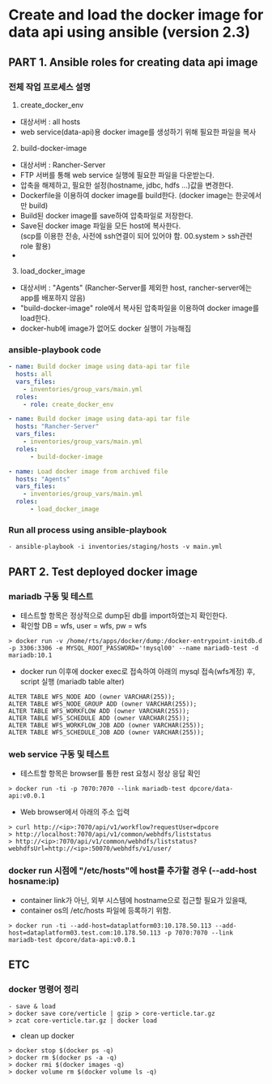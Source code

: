 # Create  and load the docker image for data api using ansible (version 2.3)

## PART 1. Ansible roles for creating data api image

### 전체 작업 프로세스 설명
1. create_docker_env
 - 대상서버 : all hosts
 - web service(data-api)용 docker image를 생성하기 위해 필요한 파일을 복사

2. build-docker-image
 - 대상서버 : Rancher-Server
 - FTP 서버를 통해 web service 실행에 필요한 파일을 다운받는다.
 - 압축을 해제하고, 필요한 설정(hostname, jdbc, hdfs ...)값을 변경한다.
 - Dockerfile을 이용하여 docker image를 build한다. (docker image는 한곳에서만 build)
 - Build된 docker image를 save하여 압축파일로 저장한다.
 - Save된 docker image 파일을 모든 host에 복사한다.  
   (scp를 이용한 전송, 사전에 ssh연결이 되어 있어야 함. 00.system > ssh관련 role 활용)
 -

3. load_docker_image
 - 대상서버 : "Agents" (Rancher-Server를 제외한 host, rancher-server에는 app를 배포하지 않음)
 - "build-docker-image" role에서 복사된 압축파일을 이용하여 docker image를 load한다.
 - docker-hub에 image가 없어도 docker 실행이 가능해짐

### ansible-playbook code

```yml
- name: Build docker image using data-api tar file
  hosts: all
  vars_files:
    - inventories/group_vars/main.yml
  roles:
    - role: create_docker_env

- name: Build docker image using data-api tar file
  hosts: "Rancher-Server"
  vars_files:
    - inventories/group_vars/main.yml
  roles:
      - build-docker-image

- name: Load docker image from archived file
  hosts: "Agents"
  vars_files:
    - inventories/group_vars/main.yml
  roles:
      - load_docker_image
```

### Run all process using ansible-playbook
```
- ansible-playbook -i inventories/staging/hosts -v main.yml
```


## PART 2. Test deployed docker image

### mariadb 구동 및 테스트
- 테스트할 항목은 정상적으로 dump된 db를 import하였는지 확인한다.
- 확인할 DB = wfs, user = wfs, pw = wfs
```
> docker run -v /home/rts/apps/docker/dump:/docker-entrypoint-initdb.d -p 3306:3306 -e MYSQL_ROOT_PASSWORD='!mysql00' --name mariadb-test -d mariadb:10.1
```

- docker run 이후에 docker exec로 접속하여 아래의 mysql 접속(wfs계정) 후, script 실행 (mariadb table alter)
```
ALTER TABLE WFS_NODE ADD (owner VARCHAR(255));
ALTER TABLE WFS_NODE_GROUP ADD (owner VARCHAR(255));
ALTER TABLE WFS_WORKFLOW ADD (owner VARCHAR(255));
ALTER TABLE WFS_SCHEDULE ADD (owner VARCHAR(255));
ALTER TABLE WFS_WORKFLOW_JOB ADD (owner VARCHAR(255));
ALTER TABLE WFS_SCHEDULE_JOB ADD (owner VARCHAR(255));
```


### web service 구동 및 테스트
- 테스트할 항목은 browser를 통한 rest 요청시 정상 응답 확인
```
> docker run -ti -p 7070:7070 --link mariadb-test dpcore/data-api:v0.0.1
```
- Web browser에서 아래의 주소 입력
```
> curl http://<ip>:7070/api/v1/workflow?requestUser=dpcore
> http://localhost:7070/api/v1/common/webhdfs/liststatus
> http://<ip>:7070/api/v1/common/webhdfs/liststatus?webhdfsUrl=http://<ip>:50070/webhdfs/v1/user/
```


###  docker run 시점에 "/etc/hosts"에 host를 추가할 경우 (--add-host hosname:ip)
- container link가 아닌, 외부 시스템에 hostname으로 접근할 필요가 있을때,
- container os의 /etc/hosts 파일에 등록하기 위함.
```
> docker run -ti --add-host=dataplatform03:10.178.50.113 --add-host=dataplatform03.test.com:10.178.50.113 -p 7070:7070 --link mariadb-test dpcore/data-api:v0.0.1
```



## ETC
### docker 명령어 정리
```
- save & load
> docker save core/verticle | gzip > core-verticle.tar.gz
> zcat core-verticle.tar.gz | docker load
```


- clean up docker
```
> docker stop $(docker ps -q)
> docker rm $(docker ps -a -q)
> docker rmi $(docker images -q)
> docker volume rm $(docker volume ls -q)
```
